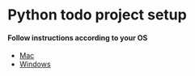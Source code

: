 # Python todo project setup

#### Follow instructions according to your OS

- [Mac](macOS_project_setup.md)
- [Windows](windows_project_setup.md)
